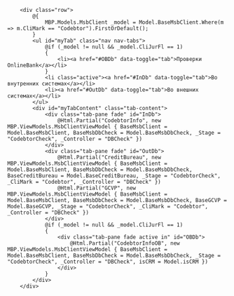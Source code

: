         <div class="row">
            @{
                MBP.Models.MsbClient _model = Model.BaseMsbClient.Where(m => m.CliMark == "Codebtor").FirstOrDefault();
            }
            <ul id="myTab" class="nav nav-tabs">
                @if (_model != null && _model.CliJurFl == 1)
                {
                    <li><a href="#OBDb" data-toggle="tab">Проверки OnlineBank</a></li>
                }
                <li class="active"><a href="#InDb" data-toggle="tab">Во внутренних системах</a></li>
                <li><a href="#OutDb" data-toggle="tab">Во внешних системах</a></li>
            </ul>
            <div id="myTabContent" class="tab-content">
                <div class="tab-pane fade" id="InDb">
                    @Html.Partial("CodebtorInfo", new MBP.ViewModels.MsbClientViewModel { BaseMsbClient = Model.BaseMsbClient, BaseMsbDbCheck = Model.BaseMsbDbCheck, _Stage = "CodebtorCheck", _Controller = "DBCheck" })
                </div>
                <div class="tab-pane fade" id="OutDb">
                    @Html.Partial("CreditBureau", new MBP.ViewModels.MsbClientViewModel { BaseMsbClient = Model.BaseMsbClient, BaseMsbDbCheck = Model.BaseMsbDbCheck, BaseCreditBureau = Model.BaseCreditBureau, _Stage = "CodebtorCheck", _CliMark = "Codebtor", _Controller = "DBCheck" })
                    @Html.Partial("GCVP", new MBP.ViewModels.MsbClientViewModel { BaseMsbClient = Model.BaseMsbClient, BaseMsbDbCheck = Model.BaseMsbDbCheck, BaseGCVP = Model.BaseGCVP, _Stage = "CodebtorCheck", _CliMark = "Codebtor", _Controller = "DBCheck" })
                </div>
                @if (_model != null && _model.CliJurFl == 1)
                {
                    <div class="tab-pane fade active in" id="OBDb">
                        @Html.Partial("CodebtorInfoOB", new MBP.ViewModels.MsbClientViewModel { BaseMsbClient = Model.BaseMsbClient, BaseMsbDbCheck = Model.BaseMsbDbCheck, _Stage = "CodebtorCheck", _Controller = "DBCheck", isCRM = Model.isCRM })
                    </div>
                }
            </div>
        </div>

        
